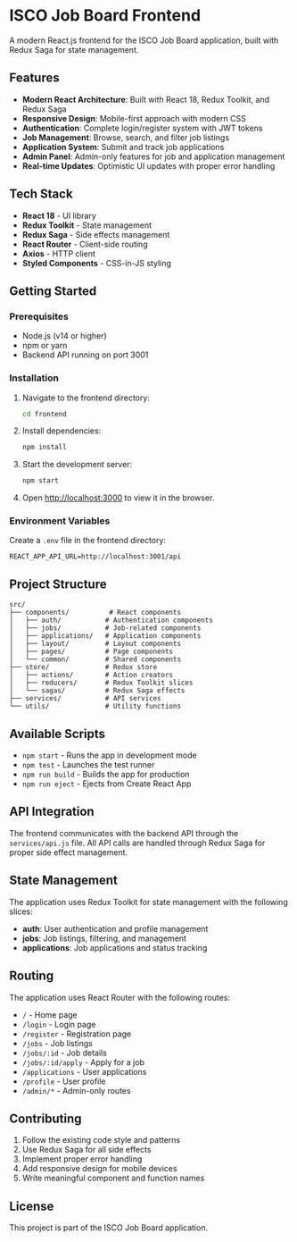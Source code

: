 # ISCO Job Board Frontend

A modern React.js frontend for the ISCO Job Board application, built with Redux Saga for state management.

## Features

- **Modern React Architecture**: Built with React 18, Redux Toolkit, and Redux Saga
- **Responsive Design**: Mobile-first approach with modern CSS
- **Authentication**: Complete login/register system with JWT tokens
- **Job Management**: Browse, search, and filter job listings
- **Application System**: Submit and track job applications
- **Admin Panel**: Admin-only features for job and application management
- **Real-time Updates**: Optimistic UI updates with proper error handling

## Tech Stack

- **React 18** - UI library
- **Redux Toolkit** - State management
- **Redux Saga** - Side effects management
- **React Router** - Client-side routing
- **Axios** - HTTP client
- **Styled Components** - CSS-in-JS styling

## Getting Started

### Prerequisites

- Node.js (v14 or higher)
- npm or yarn
- Backend API running on port 3001

### Installation

1. Navigate to the frontend directory:
   ```bash
   cd frontend
   ```

2. Install dependencies:
   ```bash
   npm install
   ```

3. Start the development server:
   ```bash
   npm start
   ```

4. Open [http://localhost:3000](http://localhost:3000) to view it in the browser.

### Environment Variables

Create a `.env` file in the frontend directory:

```env
REACT_APP_API_URL=http://localhost:3001/api
```

## Project Structure

```
src/
├── components/          # React components
│   ├── auth/           # Authentication components
│   ├── jobs/           # Job-related components
│   ├── applications/   # Application components
│   ├── layout/         # Layout components
│   ├── pages/          # Page components
│   └── common/         # Shared components
├── store/              # Redux store
│   ├── actions/        # Action creators
│   ├── reducers/       # Redux Toolkit slices
│   └── sagas/          # Redux Saga effects
├── services/           # API services
└── utils/              # Utility functions
```

## Available Scripts

- `npm start` - Runs the app in development mode
- `npm test` - Launches the test runner
- `npm run build` - Builds the app for production
- `npm run eject` - Ejects from Create React App

## API Integration

The frontend communicates with the backend API through the `services/api.js` file. All API calls are handled through Redux Saga for proper side effect management.

## State Management

The application uses Redux Toolkit for state management with the following slices:

- **auth**: User authentication and profile management
- **jobs**: Job listings, filtering, and management
- **applications**: Job applications and status tracking

## Routing

The application uses React Router with the following routes:

- `/` - Home page
- `/login` - Login page
- `/register` - Registration page
- `/jobs` - Job listings
- `/jobs/:id` - Job details
- `/jobs/:id/apply` - Apply for a job
- `/applications` - User applications
- `/profile` - User profile
- `/admin/*` - Admin-only routes

## Contributing

1. Follow the existing code style and patterns
2. Use Redux Saga for all side effects
3. Implement proper error handling
4. Add responsive design for mobile devices
5. Write meaningful component and function names

## License

This project is part of the ISCO Job Board application. 